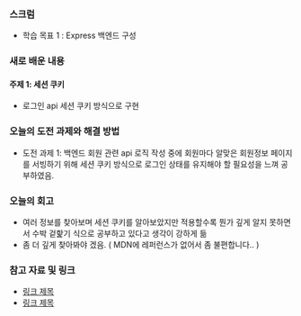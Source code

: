 
### 스크럼
- 학습 목표 1 : Express 백엔드 구성

### 새로 배운 내용
#### 주제 1: 세션 쿠키
- 로그인 api 세션 쿠키 방식으로 구현

### 오늘의 도전 과제와 해결 방법
- 도전 과제 1: 백엔드 회원 관련 api 로직 작성 중에 회원마다 알맞은 회원정보 페이지를 서빙하기 위해
            세션 쿠키 방식으로 로그인 상태를 유지해야 할 필요성을 느껴 공부하였음.

### 오늘의 회고
- 여러 정보를 찾아보며 세션 쿠키를 알아보았지만 적용할수록 뭔가 깊게 알지 못하면서 수박 겉핥기 식으로 공부하고 있다고 생각이 강하게 듦
- 좀 더 깊게 찾아봐야 겠음. ( MDN에 레퍼런스가 없어서 좀 불편합니다.. )

  
### 참고 자료 및 링크
- [링크 제목](URL)
- [링크 제목](URL)
